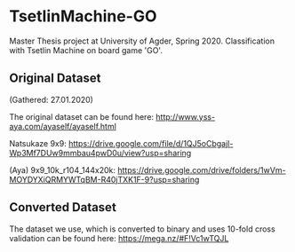 # TsetlinMachine-GO
Master Thesis project at University of Agder, Spring 2020. Classification with Tsetlin Machine on board game 'GO'.

## Original Dataset
(Gathered: 27.01.2020)

The original dataset can be found here: http://www.yss-aya.com/ayaself/ayaself.html

Natsukaze 9x9: https://drive.google.com/file/d/1QJ5oCbgajl-Wp3Mf7DUw9mmbau4pwD0u/view?usp=sharing

(Aya) 9x9_10k_r104_144x20k: https://drive.google.com/drive/folders/1wVm-MOYDYXiQRMYWTqBM-R40jTXK1F-9?usp=sharing

## Converted Dataset
The dataset we use, which is converted to binary and uses 10-fold cross validation can be found here: https://mega.nz/#F!Vc1wTQJL

